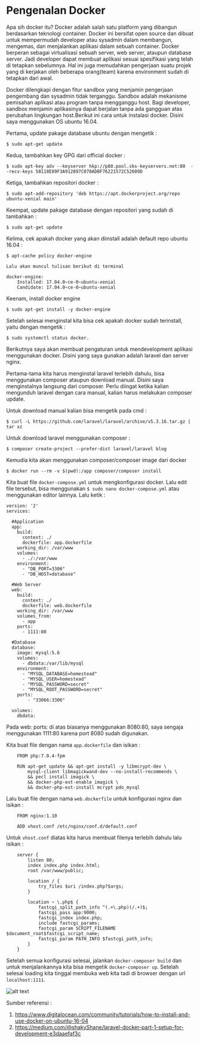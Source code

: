 # **Pengenalan Docker**

Apa sih docker itu? Docker adalah salah satu platform yang dibangun berdasarkan teknologi container. Docker ini bersifat open source dan dibuat untuk mempermudah developer atau sysadmin dalam membangun, mengemas, dan menjalankan aplikasi dalam sebuah container. Docker berperan sebagai virtualisasi sebuah server, web server, ataupun database server. Jadi developer dapat membuat aplikasi sesuai spesifikasi yang telah di tetapkan sebelumnya. Hal ini juga memudahkan pengerjaan suatu projek yang di kerjakan oleh beberapa orang(team) karena environment sudah di tetapkan dari awal.

Docker dilengkapi dengan fitur sandbox yang menjamin pengerjaan pengembang dan sysadmin tidak terganggu. Sandbox adalah mekanisme pemisahan aplikasi atau program tanpa mengganggu host. Bagi developer, sandbox menjamin aplikasinya dapat berjalan tanpa ada gangguan atas perubahan lingkungan host.Berikut ini cara untuk instalasi docker. Disini saya menggunakan OS ubuntu 16.04.

Pertama, update pakage database ubuntu dengan mengetik :
```
$ sudo apt-get update
```
Kedua, tambahkan key GPG dari official docker :
```
$ sudo apt-key adv --keyserver hkp://p80.pool.sks-keyservers.net:80  --recv-keys 58118E89F3A912897C070ADBF76221572C52609D
```
Ketiga, tambahkan repositori docker :
```
$ sudo apt-add-repository 'deb https://apt.dockerproject.org/repo ubuntu-xenial main'
```
Keempat, update pakage database dengan repositori yang sudah di tambahkan :
```
$ sudo apt-get update
```
Kelima, cek apakah docker yang akan diinstall adalah default repo ubuntu 16.04 :
```
$ apt-cache policy docker-engine
```

    Lalu akan muncul tulisan berikut di terminal
    
    docker-engine:
        Installed: 17.04.0~ce-0~ubuntu-xenial
        Candidate: 17.04.0~ce-0~ubuntu-xenial
    
Keenam, install docker engine

```
$ sudo apt-get install -y docker-engine
```

Setelah selesai menginstal kita bisa cek apakah docker sudah terinstall, yaitu dengan mengetik :
```
$ sudo systemctl status docker.
```
Berikutnya saya akan membuat pengaturan untuk mendevelopment aplikasi menggunakan docker. Disini yang saya gunakan adalah laravel dan server nginx.

Pertama-tama kita harus menginstal laravel terlebih dahulu, bisa menggunakan composer ataupun download manual. Disini saya menginstalnya langsung dari composer. Perlu diingat ketika kalian mengunduh laravel dengan cara manual, kalian harus melakukan composer update.

Untuk download manual kalian bisa mengetik pada cmd :
```
$ curl -L https://github.com/laravel/laravel/archive/v5.3.16.tar.gz | tar xz
```
Untuk download laravel menggunakan composer :
```
$ composer create-project --prefer-dist laravel/laravel blog
```

Kemudia kita akan menggunakan composer/composer image dari docker
```
$ docker run --rm -v $(pwd):/app composer/composer install
```

Kita buat file `docker-compose.yml` untuk mengkonfigurasi docker. Lalu edit file tersebut, bisa menggunakan `$ sudo nano docker-compose.yml` atau menggunakan editor lainnya. Lalu ketik :
```
version: '2'
services:

  #Application
  app:
    build:
      context: ./
      dockerfile: app.dockerfile
    working_dir: /var/www
    volumes:
      - ./:/var/www
    environment:
      - "DB_PORT=3306"
      - "DB_HOST=database"

  #Web Server
  web:
    build:
      context: ./
      dockerfile: web.dockerfile
    working_dir: /var/www
    volumes_from:
      - app
    ports:
      - 1111:80

  #Database
  database:
    image: mysql:5.6
    volumes:
      - dbdata:/var/lib/mysql
    environment:
      - "MYSQL_DATABASE=homestead"
      - "MYSQL_USER=homestead"
      - "MYSQL_PASSWORD=secret"
      - "MYSQL_ROOT_PASSWORD=secret"
    ports:
        - "33066:3306"

  volumes:
    dbdata:
```

Pada web: ports: di atas biasanya menggunakan  8080:80, saya sengaja menggunakan 1111:80 karena port 8080 sudah digunakan.

Kita buat file dengan nama `app.dockerfile` dan isikan :
```
    FROM php:7.0.4-fpm

    RUN apt-get update && apt-get install -y libmcrypt-dev \
        mysql-client libmagickwand-dev --no-install-recommends \
        && pecl install imagick \
        && docker-php-ext-enable imagick \
        && docker-php-ext-install mcrypt pdo_mysql
```
Lalu buat file dengan nama `web.dockerfile` untuk konfigurasi nginx dan isikan :
```
    FROM nginx:1.10

    ADD vhost.conf /etc/nginx/conf.d/default.conf
```
Untuk `vhost.conf` diatas kita harus membuat filenya terlebih dahulu lalu isikan :
```
    server {
        listen 80;
        index index.php index.html;
        root /var/www/public;

        location / {
            try_files $uri /index.php?$args;
        }

        location ~ \.php$ {
            fastcgi_split_path_info ^(.+\.php)(/.+)$;
            fastcgi_pass app:9000;
            fastcgi_index index.php;
            include fastcgi_params;
            fastcgi_param SCRIPT_FILENAME $document_root$fastcgi_script_name;
            fastcgi_param PATH_INFO $fastcgi_path_info;
        }
    }
```

Setelah semua konfigurasi selesai, jalankan `docker-composer build` dan untuk menjalankannya kita bisa mengetik `docker-composer up`. Setelah selesai loading kita tinggal membuka web kita tadi di browser dengan url `localhost:1111`.

![alt text](https://doc-0c-7k-docs.googleusercontent.com/docs/securesc/c80u2j8rspp7k99kb306llscrl71l3jn/ipe9rppv7i3je13dnq1gsi7a3krg98ph/1493856000000/11285658977785115420/11285658977785115420/0B85NQzrRozwwdXBYSDRxR3Fabjg?e=view&nonce=a4rtcpeh1q3pi&user=11285658977785115420&hash=fk15o8jjo1sk9g08bo7g0fqa7ua8fd4q "laravel")

Sumber referensi :
1. https://www.digitalocean.com/community/tutorials/how-to-install-and-use-docker-on-ubuntu-16-04
2. https://medium.com/@shakyShane/laravel-docker-part-1-setup-for-development-e3daaefaf3c
